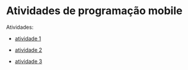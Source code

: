 # Atividades de programação mobile

Atividades:

- [atividade 1](https://github.com/WalberMartins/programacao-mobile-exercicios/tree/exercicio1)

- [atividade 2](https://github.com/WalberMartins/programacao-mobile-exercicios/tree/exercicio2)

- [atividade 3](https://github.com/WalberMartins/programacao-mobile-exercicios/tree/app)


